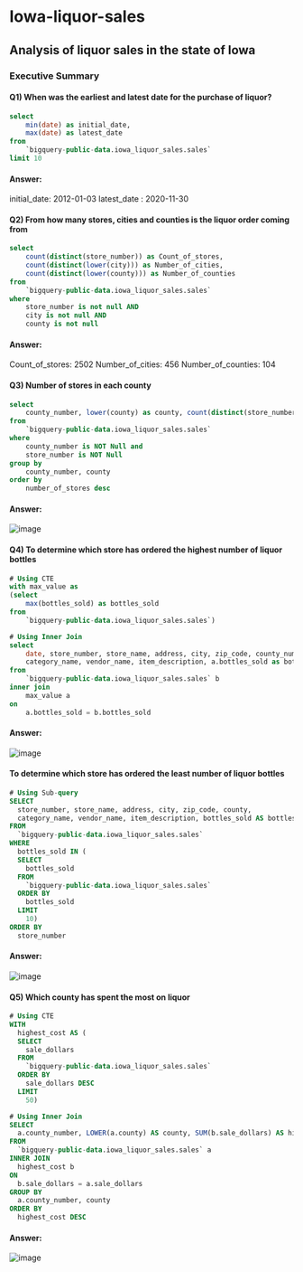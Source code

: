 # Iowa-liquor-sales
## Analysis of liquor sales in the state of Iowa

### Executive Summary

#### Q1) When was the earliest and latest date for the purchase of liquor?
```sql
select 
    min(date) as initial_date, 
    max(date) as latest_date 
from 
    `bigquery-public-data.iowa_liquor_sales.sales` 
limit 10
```
#### Answer:
initial_date: 2012-01-03
latest_date	: 2020-11-30	


#### Q2) From how many stores, cities and counties is the liquor order coming from 
```sql
select 
    count(distinct(store_number)) as Count_of_stores,
    count(distinct(lower(city))) as Number_of_cities,
    count(distinct(lower(county))) as Number_of_counties
from 
    `bigquery-public-data.iowa_liquor_sales.sales`
where 
    store_number is not null AND
    city is not null AND 
    county is not null
```
#### Answer:
Count_of_stores: 2502
Number_of_cities: 456
Number_of_counties: 104


#### Q3) Number of stores in each county
```sql
select 
    county_number, lower(county) as county, count(distinct(store_number)) as number_of_stores 
from 
    `bigquery-public-data.iowa_liquor_sales.sales` 
where 
    county_number is NOT Null and
    store_number is NOT Null
group by 
    county_number, county 
order by 
    number_of_stores desc
```

#### Answer:
![image](https://user-images.githubusercontent.com/87647771/130948547-ed47267f-b885-40de-8515-d83b1185bf93.png)


#### Q4) To determine which store has ordered the highest number of liquor bottles 
```sql
# Using CTE
with max_value as 
(select
    max(bottles_sold) as bottles_sold
from 
    `bigquery-public-data.iowa_liquor_sales.sales`)

# Using Inner Join
select 
    date, store_number, store_name, address, city, zip_code, county_number, county, 
    category_name, vendor_name, item_description, a.bottles_sold as bottles_ordered
from 
    `bigquery-public-data.iowa_liquor_sales.sales` b 
inner join 
    max_value a 
on 
    a.bottles_sold = b.bottles_sold 
```

#### Answer:
![image](https://user-images.githubusercontent.com/87647771/130853552-64297824-9fcf-4251-b241-0d975a8c48e5.png)


#### To determine which store has ordered the least number of liquor bottles 
```sql
# Using Sub-query
SELECT
  store_number, store_name, address, city, zip_code, county,
  category_name, vendor_name, item_description, bottles_sold AS bottles_ordered
FROM
  `bigquery-public-data.iowa_liquor_sales.sales`
WHERE
  bottles_sold IN (
  SELECT
    bottles_sold
  FROM
    `bigquery-public-data.iowa_liquor_sales.sales`
  ORDER BY
    bottles_sold
  LIMIT
    10)
ORDER BY
  store_number
```

#### Answer:
![image](https://user-images.githubusercontent.com/87647771/130854653-d7f56f07-564c-487d-9c5f-eab5d611ee2a.png)


#### Q5) Which county has spent the most on liquor
```sql
# Using CTE
WITH
  highest_cost AS (
  SELECT
    sale_dollars
  FROM
    `bigquery-public-data.iowa_liquor_sales.sales`
  ORDER BY
    sale_dollars DESC
  LIMIT
    50) 

# Using Inner Join
SELECT
  a.county_number, LOWER(a.county) AS county, SUM(b.sale_dollars) AS highest_cost
FROM
  `bigquery-public-data.iowa_liquor_sales.sales` a
INNER JOIN
  highest_cost b
ON
  b.sale_dollars = a.sale_dollars
GROUP BY
  a.county_number, county
ORDER BY
  highest_cost DESC
```

#### Answer:
![image](https://user-images.githubusercontent.com/87647771/130987251-40784cea-eaf5-45b3-b402-b16189a4b81c.png)
